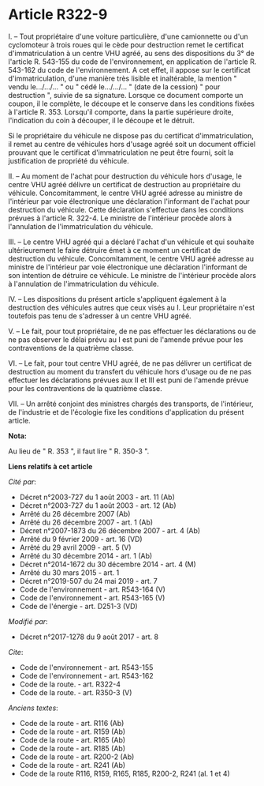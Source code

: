 # Article R322-9

I. – Tout propriétaire d'une voiture particulière, d'une camionnette ou d'un cyclomoteur à trois roues qui le cède pour
destruction remet le certificat d'immatriculation à un centre VHU agréé, au sens des dispositions du 3° de l'article R.
543-155 du code de l'environnement, en application de l'article R. 543-162 du code de l'environnement. A cet effet, il appose
sur le certificat d'immatriculation, d'une manière très lisible et inaltérable, la mention " vendu le.../.../... " ou " cédé
le.../.../... " (date de la cession) " pour destruction ", suivie de sa signature. Lorsque ce document comporte un coupon, il
le complète, le découpe et le conserve dans les conditions fixées à l'article R. 353. Lorsqu'il comporte, dans la partie
supérieure droite, l'indication du coin à découper, il le découpe et le détruit. 

Si le propriétaire du véhicule ne dispose pas du certificat d'immatriculation, il remet au centre de véhicules hors d'usage
agréé soit un document officiel prouvant que le certificat d'immatriculation ne peut être fourni, soit la justification de
propriété du véhicule. 

II. – Au moment de l'achat pour destruction du véhicule hors d'usage, le centre VHU agréé délivre un certificat de
destruction au propriétaire du véhicule. Concomitamment, le centre VHU agréé adresse au ministre de l'intérieur par voie
électronique une déclaration l'informant de l'achat pour destruction du véhicule. Cette déclaration s'effectue dans les
conditions prévues à l'article R. 322-4. Le ministre de l'intérieur procède alors à l'annulation de l'immatriculation du
véhicule. 

III. – Le centre VHU agréé qui a déclaré l'achat d'un véhicule et qui souhaite ultérieurement le faire détruire émet à ce
moment un certificat de destruction du véhicule. Concomitamment, le centre VHU agréé adresse au ministre de l'intérieur par
voie électronique une déclaration l'informant de son intention de détruire ce véhicule. Le ministre de l'intérieur procède
alors à l'annulation de l'immatriculation du véhicule. 

IV. – Les dispositions du présent article s'appliquent également à la destruction des véhicules autres que ceux visés au I.
Leur propriétaire n'est toutefois pas tenu de s'adresser à un centre VHU agréé. 

V. – Le fait, pour tout propriétaire, de ne pas effectuer les déclarations ou de ne pas observer le délai prévu au I est puni
de l'amende prévue pour les contraventions de la quatrième classe. 

VI. – Le fait, pour tout centre VHU agréé, de ne pas délivrer un certificat de destruction au moment du transfert du véhicule
hors d'usage ou de ne pas effectuer les déclarations prévues aux II et III est puni de l'amende prévue pour les
contraventions de la quatrième classe. 

VII. – Un arrêté conjoint des ministres chargés des transports, de l'intérieur, de l'industrie et de l'écologie fixe les
conditions d'application du présent article.

**Nota:**

Au lieu de " R. 353 ", il faut lire " R. 350-3 ".

**Liens relatifs à cet article**

_Cité par_:

  - Décret n°2003-727 du 1 août 2003 - art. 11 (Ab)
  - Décret n°2003-727 du 1 août 2003 - art. 12 (Ab)
  - Arrêté du 26 décembre 2007 (Ab)
  - Arrêté du 26 décembre 2007 - art. 1 (Ab)
  - Décret n°2007-1873 du 26 décembre 2007 - art. 4 (Ab)
  - Arrêté du 9 février 2009 - art. 16 (VD)
  - Arrêté du 29 avril 2009 - art. 5 (V)
  - Arrêté du 30 décembre 2014 - art. 1 (Ab)
  - Décret n°2014-1672 du 30 décembre 2014 - art. 4 (M)
  - Arrêté du 30 mars 2015 - art. 1
  - Décret n°2019-507 du 24 mai 2019 - art. 7
  - Code de l'environnement - art. R543-164 (V)
  - Code de l'environnement - art. R543-165 (V)
  - Code de l'énergie - art. D251-3 (VD)

_Modifié par_:

  - Décret n°2017-1278 du 9 août 2017 - art. 8

_Cite_:

  - Code de l'environnement - art. R543-155
  - Code de l'environnement - art. R543-162
  - Code de la route. - art. R322-4
  - Code de la route. - art. R350-3 (V)

_Anciens textes_:

  - Code de la route - art. R116 (Ab)
  - Code de la route - art. R159 (Ab)
  - Code de la route - art. R165 (Ab)
  - Code de la route - art. R185 (Ab)
  - Code de la route - art. R200-2 (Ab)
  - Code de la route - art. R241 (Ab)
  - Code de la route R116, R159, R165, R185, R200-2, R241 (al. 1 et 4)

